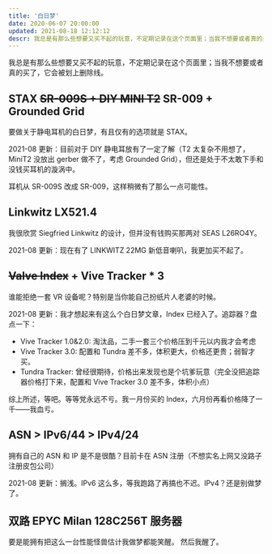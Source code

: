 ```yaml
---
title: '白日梦'
date: 2020-06-07 20:00:00
updated: 2021-08-18 12:12:12
descr: 我总是有那么些想要又买不起的玩意，不定期记录在这个页面里；当我不想要或者真的买了，它会被划上删除线。
---
```


我总是有那么些想要又买不起的玩意，不定期记录在这个页面里；当我不想要或者真的买了，它会被划上删除线。

<!-- more -->

## STAX ~~SR-009S + DIY MINI T2~~ SR-009 + Grounded Grid

要做关于静电耳机的白日梦，有且仅有的选项就是 STAX。

2021-08 更新：目前对于 DIY 静电耳放有了一定了解（T2 太复杂不用想了，MiniT2 没放出 gerber 做不了，考虑 Grounded Grid），但还是处于不太敢下手和没钱买耳机的漩涡中。

耳机从 SR-009S 改成 SR-009，这样稍微有了那么一点可能性。

## Linkwitz LX521.4

我很欣赏 Siegfried Linkwitz 的设计，但并没有钱购买那两对 SEAS L26RO4Y。

2021-08 更新：现在有了 LINKWITZ 22MG 新低音喇叭，我更加买不起了。

## ~~Valve Index~~ + Vive Tracker \* 3

谁能拒绝一套 VR 设备呢？特别是当你能自己扮纸片人老婆的时候。

2021-08 更新：我才想起来有这么个白日梦文章，Index 已经入了。追踪器？盘点一下：

- Vive Tracker 1.0&2.0: 淘汰品，二手一套三个价格压到千元以内我才会考虑
- Vive Tracker 3.0: 配置和 Tundra 差不多，体积更大，价格还更贵；弱智才买。
- Tundra Tracker: 曾经很期待，价格出来发现也是个坑爹玩意（完全没把追踪器价格打下来，配置和 Vive Tracker 3.0 差不多，体积小点）

综上所述，等吧。等等党永远不亏。我一月份买的 Index，六月份再看价格降了一千——我血亏。

## ASN > IPv6/44 > IPv4/24

拥有自己的 ASN 和 IP 是不是很酷？目前卡在 ASN 注册（不想实名上网又没路子注册皮包公司）

2021-08 更新：搁浅。IPv6 这么多，等我跑路了再搞也不迟。IPv4？还是别做梦了。

## 双路 EPYC Milan 128C256T 服务器

要是能拥有把这么一台性能怪兽估计我做梦都能笑醒。
然后我醒了。
